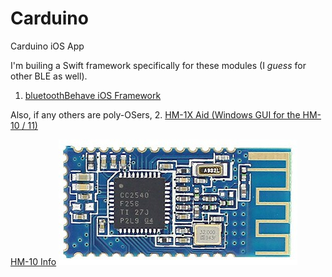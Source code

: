 # Carduino
Carduino iOS App

I'm builing a Swift framework specifically for these modules (I _guess_ for other BLE as well).
1. [bluetoothBehave iOS Framework](https://github.com/Ladvien/behavioralBluetooth)

Also, if any others are poly-OSers,
2. [HM-1X Aid (Windows GUI for the HM-10 / 11)](https://github.com/Ladvien/HM-1X_Aid_v01)

[HM-10 Info](http://ladvien.github.io/robots/HM10/)
![alt tag](https://raw.githubusercontent.com/Ladvien/ladvien.github.io/master/images/HM-10-2.jpg)
